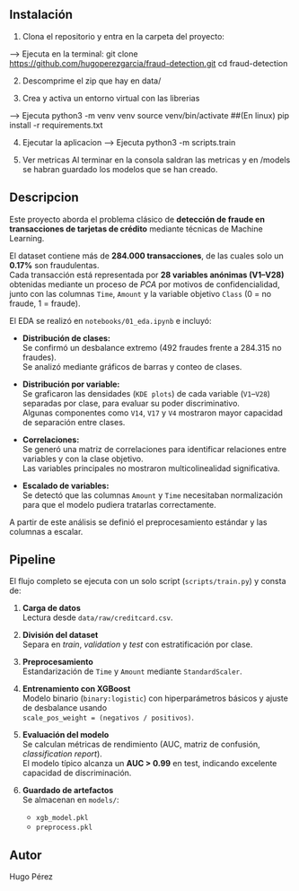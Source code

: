 ## Instalación

1. Clona el repositorio y entra en la carpeta del proyecto:

--> Ejecuta en la terminal:
git clone https://github.com/hugoperezgarcia/fraud-detection.git
cd fraud-detection

2. Descomprime el zip que hay en data/

3. Crea y activa un entorno virtual con las librerias

--> Ejecuta
python3 -m venv venv
source venv/bin/activate ##(En linux)
pip install -r requirements.txt

4. Ejecutar la aplicacion
--> Ejecuta
python3 -m scripts.train

5. Ver metricas
Al terminar en la consola saldran las metricas y en /models se habran guardado los modelos que se han creado.


## Descripcion
Este proyecto aborda el problema clásico de **detección de fraude en transacciones de tarjetas de crédito** mediante técnicas de Machine Learning.

El dataset contiene más de **284.000 transacciones**, de las cuales solo un **0.17%** son fraudulentas.  
Cada transacción está representada por **28 variables anónimas (V1–V28)** obtenidas mediante un proceso de *PCA* por motivos de confidencialidad, junto con las columnas `Time`, `Amount` y la variable objetivo `Class` (0 = no fraude, 1 = fraude).

El EDA se realizó en `notebooks/01_eda.ipynb` e incluyó:

- **Distribución de clases:**  
  Se confirmó un desbalance extremo (492 fraudes frente a 284.315 no fraudes).  
  Se analizó mediante gráficos de barras y conteo de clases.

- **Distribución por variable:**  
  Se graficaron las densidades (`KDE plots`) de cada variable (`V1`–`V28`) separadas por clase, para evaluar su poder discriminativo.  
  Algunas componentes como `V14`, `V17` y `V4` mostraron mayor capacidad de separación entre clases.

- **Correlaciones:**  
  Se generó una matriz de correlaciones para identificar relaciones entre variables y con la clase objetivo.  
  Las variables principales no mostraron multicolinealidad significativa.

- **Escalado de variables:**  
  Se detectó que las columnas `Amount` y `Time` necesitaban normalización para que el modelo pudiera tratarlas correctamente.

A partir de este análisis se definió el preprocesamiento estándar y las columnas a escalar.

## Pipeline

El flujo completo se ejecuta con un solo script (`scripts/train.py`) y consta de:

1. **Carga de datos**  
   Lectura desde `data/raw/creditcard.csv`.

2. **División del dataset**  
   Separa en *train*, *validation* y *test* con estratificación por clase.

3. **Preprocesamiento**  
   Estandarización de `Time` y `Amount` mediante `StandardScaler`.

4. **Entrenamiento con XGBoost**  
   Modelo binario (`binary:logistic`) con hiperparámetros básicos y ajuste de desbalance usando  
   `scale_pos_weight = (negativos / positivos)`.

5. **Evaluación del modelo**  
   Se calculan métricas de rendimiento (AUC, matriz de confusión, *classification report*).  
   El modelo típico alcanza un **AUC > 0.99** en test, indicando excelente capacidad de discriminación.

6. **Guardado de artefactos**  
   Se almacenan en `models/`:
   - `xgb_model.pkl`
   - `preprocess.pkl`

## Autor
Hugo Pérez